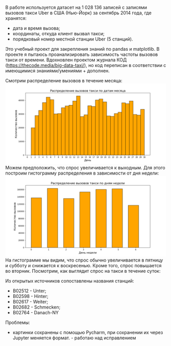 В работе используется датасет на 1 028 136 записей с записями вызовов такси Uber в США (Нью-Йорк) за сентябрь 2014 года, где хранятся:
- дата и время вызова;
- координаты, откуда клиент вызвал такси;
- порядковый номер местной станции Uber (5 станций).

Это учебный проект для закрепления знаний по pandas и matplotlib.
В проекте я пытаюсь проанализировать зависимость частоты вызовов такси от времени.
Вдохновлен проектом журнала КОД (https://thecode.media/big-data-taxi/), но код переписан в соответствии с имеющимися знаниями/умениями + дополнен.

Смотрим распределение вызовов в течение месяца: 
![распределение день](https://github.com/AnyaMankova/taxi/blob/main/images/Day.png)
Можем предположить, что спрос увеличивается к выходным. Для этого построим гистограмму распределения в зависимости от дня недели:
![распределение день недели](https://github.com/AnyaMankova/taxi/blob/main/images/Day_of_week.png)
На гистограмме мы видим, что спрос обычно увеличивается в пятницу и субботу и снижается к воскресенью. Кроме того, спрос повышается во вторник. 
Посмотрим, как выглядит спрос на такси в течение суток:


Из открытых источников сопоставлены названия станций:
- B02512 - Unter;
- B02598 - Hinter;
- B02617 - Weiter;
- B02682 - Schmecken;
- B02764 - Danach-NY


Проблемы:
- картинки сохранены с помощью Pycharm, при сохранении их через Jupyter меняется формат. - работаю над исправлением


